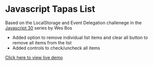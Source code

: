 # Javascript Tapas List
Based on the LocalStorage and Event Delegation challenege in the [Javascript 30](https://javascript30.com/) series by Wes Bos



- Added option to remove individual list items and clear all button to remove all items from the list
- Added controls to check/uncheck all items

[Click here to view live demo](https://richk727.github.io/javascript-tapas-list/index.html)

